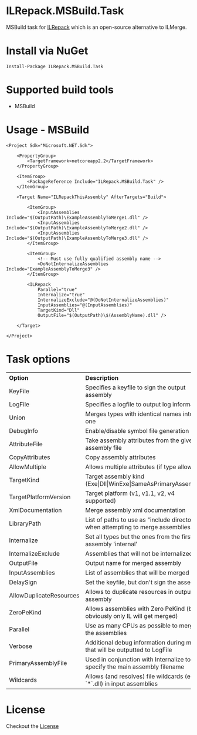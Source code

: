 ﻿ILRepack.MSBuild.Task
=====================

MSBuild task for [ILRepack](https://github.com/gluck/il-repack) which is an open-source alternative to ILMerge.

Install via NuGet
=================
	Install-Package ILRepack.MSBuild.Task

Supported build tools
=====================
* MSBuild

Usage - MSBuild
============
```
<Project Sdk="Microsoft.NET.Sdk">

    <PropertyGroup>
        <TargetFramework>netcoreapp2.2</TargetFramework>
    </PropertyGroup>

    <ItemGroup>
        <PackageReference Include="ILRepack.MSBuild.Task" />
    </ItemGroup>

    <Target Name="ILRepackThisAssembly" AfterTargets="Build">

        <ItemGroup>
            <InputAssemblies Include="$(OutputPath)\ExampleAssemblyToMerge1.dll" />
            <InputAssemblies Include="$(OutputPath)\ExampleAssemblyToMerge2.dll" />
            <InputAssemblies Include="$(OutputPath)\ExampleAssemblyToMerge3.dll" />
        </ItemGroup>

        <ItemGroup>
            <!-- Must use fully qualified assembly name -->
            <DoNotInternalizeAssemblies Include="ExampleAssemblyToMerge3" />
        </ItemGroup>

        <ILRepack
            Parallel="true"
            Internalize="true"
            InternalizeExclude="@(DoNotInternalizeAssemblies)"
            InputAssemblies="@(InputAssemblies)"
            TargetKind="Dll"
            OutputFile="$(OutputPath)\$(AssemblyName).dll" />

    </Target>

</Project>
```

Task options
=======================

<table border="0" cellpadding="3" cellspacing="0" width="90%" id="tasksTable">
    <tr>
        <th align="left" width="190">
            Option
        </th>
        <th align="left">
            Description
        </th>
    </tr>
	<tr>
        <td>
           KeyFile  
        </td>
        <td>
            Specifies a keyfile to sign the output assembly
        </td>
    </tr>
	<tr>
        <td>
           LogFile  
        </td>
        <td>
           Specifies a logfile to output log information
        </td>
    </tr>
	<tr>
        <td>
           Union  
        </td>
        <td>
           Merges types with identical names into one
        </td>
    </tr>
	<tr>
        <td>
            DebugInfo
        </td>
        <td>
            Enable/disable symbol file generation
        </td>
    </tr>
	<tr>
        <td>
            AttributeFile 
        </td>
        <td>
            Take assembly attributes from the given assembly file
        </td>
    </tr>
	<tr>
        <td>
            CopyAttributes 
        </td>
        <td>
            Copy assembly attributes
        </td>
    </tr>
	<tr>
        <td>
            AllowMultiple 
        </td>
        <td>
            Allows multiple attributes (if type allows)
        </td>
    </tr>
	<tr>
        <td>
            TargetKind 
        </td>
        <td>
            Target assembly kind (Exe|Dll|WinExe|SameAsPrimaryAssembly)
        </td>
    </tr>
	<tr>
        <td>
            TargetPlatformVersion 
        </td>
        <td>
            Target platform (v1, v1.1, v2, v4 supported)
        </td>
    </tr>
	<tr>
        <td>
            XmlDocumentation 
        </td>
        <td>
            Merge assembly xml documentation
        </td>
    </tr>
	<tr>
        <td>
            LibraryPath 
        </td>
        <td>
            List of paths to use as "include directories" when attempting to merge assemblies
        </td>
    </tr>
	<tr>
        <td>
            Internalize 
        </td>
        <td>
            Set all types but the ones from the first assembly 'internal'
        </td>
    </tr>
	<tr>
        <td>
            InternalizeExclude 
        </td>
        <td>
            Assemblies that will not be internalized.
        </td>
    </tr>
	<tr>
        <td>
            OutputFile 
        </td>
        <td>
            Output name for merged assembly
        </td>
    </tr>
	<tr>
        <td>
            InputAssemblies 
        </td>
        <td>
            List of assemblies that will be merged
        </td>
    </tr>
	<tr>
        <td>
            DelaySign 
        </td>
        <td>
            Set the keyfile, but don't sign the assembly
        </td>
    </tr>
	<tr>
        <td>
            AllowDuplicateResources 
        </td>
        <td>
            Allows to duplicate resources in output assembly 
        </td>
    </tr>
	<tr>
        <td>
            ZeroPeKind 
        </td>
        <td>
            Allows assemblies with Zero PeKind (but obviously only IL will get merged)
        </td>
    </tr>
	<tr>
        <td>
            Parallel 
        </td>
        <td>
            Use as many CPUs as possible to merge the assemblies
        </td>
    </tr>
	<tr>
        <td>
            Verbose 
        </td>
        <td>
            Additional debug information during merge that will be outputted to LogFile
        </td>
    </tr>
	<tr>
        <td>
            PrimaryAssemblyFile 
        </td>
        <td>
            Used in conjunction with Internalize to specify the main assembly filename
        </td>
    </tr>
	<tr>
        <td>
            Wildcards 
        </td>
        <td>
            Allows (and resolves) file wildcards (e.g. `*`.dll) in input assemblies
        </td>
    </tr>
</table>

License
=======
Checkout the [License](https://github.com/peters/ILRepack.MSBuild.Task/blob/master/LICENSE.md)
